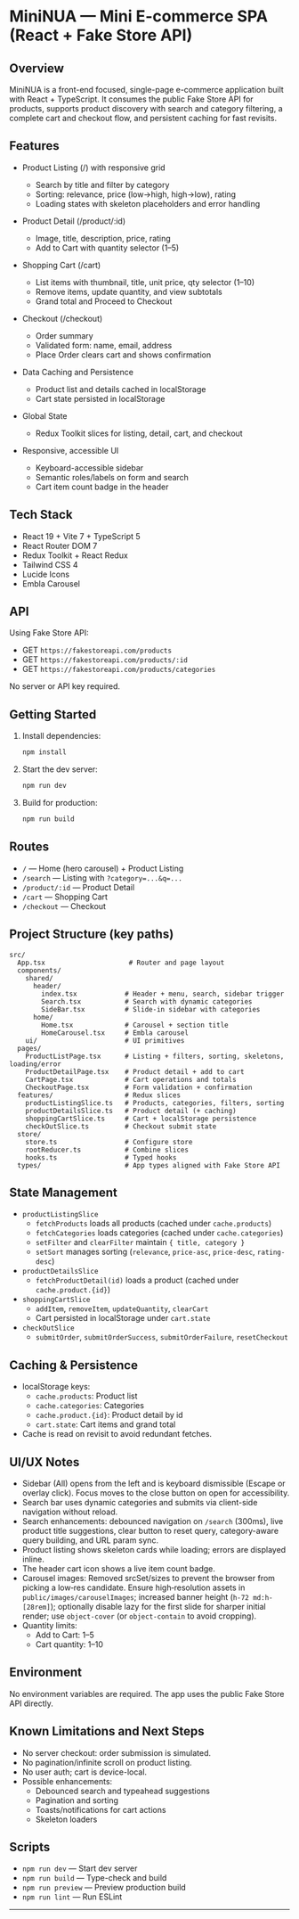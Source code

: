# MiniNUA — Mini E-commerce SPA (React + Fake Store API)

## Overview
MiniNUA is a front-end focused, single-page e-commerce application built with React + TypeScript. It consumes the public Fake Store API for products, supports product discovery with search and category filtering, a complete cart and checkout flow, and persistent caching for fast revisits.

## Features
- Product Listing (/) with responsive grid
  - Search by title and filter by category
  - Sorting: relevance, price (low→high, high→low), rating
  - Loading states with skeleton placeholders and error handling

- Product Detail (/product/:id)
  - Image, title, description, price, rating
  - Add to Cart with quantity selector (1–5)

- Shopping Cart (/cart)
  - List items with thumbnail, title, unit price, qty selector (1–10)
  - Remove items, update quantity, and view subtotals
  - Grand total and Proceed to Checkout

- Checkout (/checkout)
  - Order summary
  - Validated form: name, email, address
  - Place Order clears cart and shows confirmation

- Data Caching and Persistence
  - Product list and details cached in localStorage
  - Cart state persisted in localStorage

- Global State
  - Redux Toolkit slices for listing, detail, cart, and checkout
  
- Responsive, accessible UI
  - Keyboard-accessible sidebar
  - Semantic roles/labels on form and search
  - Cart item count badge in the header

## Tech Stack
- React 19 + Vite 7 + TypeScript 5
- React Router DOM 7
- Redux Toolkit + React Redux
- Tailwind CSS 4
- Lucide Icons
- Embla Carousel

## API
Using Fake Store API:
- GET `https://fakestoreapi.com/products`
- GET `https://fakestoreapi.com/products/:id`
- GET `https://fakestoreapi.com/products/categories`

No server or API key required.

## Getting Started
1. Install dependencies:
   ```bash
   npm install
   ```
2. Start the dev server:
   ```bash
   npm run dev
   ```
3. Build for production:
   ```bash
   npm run build
   ```

## Routes
- `/` — Home (hero carousel) + Product Listing
- `/search` — Listing with `?category=...&q=...`
- `/product/:id` — Product Detail
- `/cart` — Shopping Cart
- `/checkout` — Checkout

## Project Structure (key paths)
```
src/
  App.tsx                     # Router and page layout
  components/
    shared/
      header/
        index.tsx            # Header + menu, search, sidebar trigger
        Search.tsx           # Search with dynamic categories
        SideBar.tsx          # Slide-in sidebar with categories
      home/
        Home.tsx             # Carousel + section title
        HomeCarousel.tsx     # Embla carousel
    ui/                      # UI primitives
  pages/
    ProductListPage.tsx      # Listing + filters, sorting, skeletons, loading/error
    ProductDetailPage.tsx    # Product detail + add to cart
    CartPage.tsx             # Cart operations and totals
    CheckoutPage.tsx         # Form validation + confirmation
  features/                  # Redux slices
    productListingSlice.ts   # Products, categories, filters, sorting
    productDetailsSlice.ts   # Product detail (+ caching)
    shoppingCartSlice.ts     # Cart + localStorage persistence
    checkOutSlice.ts         # Checkout submit state
  store/
    store.ts                 # Configure store
    rootReducer.ts           # Combine slices
    hooks.ts                 # Typed hooks
  types/                     # App types aligned with Fake Store API
```

## State Management
- `productListingSlice`
  - `fetchProducts` loads all products (cached under `cache.products`)
  - `fetchCategories` loads categories (cached under `cache.categories`)
  - `setFilter` and `clearFilter` maintain `{ title, category }`
  - `setSort` manages sorting (`relevance`, `price-asc`, `price-desc`, `rating-desc`)
- `productDetailsSlice`
  - `fetchProductDetail(id)` loads a product (cached under `cache.product.{id}`)
- `shoppingCartSlice`
  - `addItem`, `removeItem`, `updateQuantity`, `clearCart`
  - Cart persisted in localStorage under `cart.state`
- `checkOutSlice`
  - `submitOrder`, `submitOrderSuccess`, `submitOrderFailure`, `resetCheckout`

## Caching & Persistence
- localStorage keys:
  - `cache.products`: Product list
  - `cache.categories`: Categories
  - `cache.product.{id}`: Product detail by id
  - `cart.state`: Cart items and grand total
- Cache is read on revisit to avoid redundant fetches.

## UI/UX Notes
- Sidebar (All) opens from the left and is keyboard dismissible (Escape or overlay click). Focus moves to the close button on open for accessibility.
- Search bar uses dynamic categories and submits via client-side navigation without reload.
- Search enhancements: debounced navigation on `/search` (300ms), live product title suggestions, clear button to reset query, category-aware query building, and URL param sync.
- Product listing shows skeleton cards while loading; errors are displayed inline.
- The header cart icon shows a live item count badge.
- Carousel images: Removed srcSet/sizes to prevent the browser from picking a low‑res candidate. Ensure high‑resolution assets in `public/images/carouselImages`; increased banner height (`h-72 md:h-[28rem]`); optionally disable lazy for the first slide for sharper initial render; use `object-cover` (or `object-contain` to avoid cropping).
- Quantity limits:
  - Add to Cart: 1–5
  - Cart quantity: 1–10

## Environment
No environment variables are required. The app uses the public Fake Store API directly.

## Known Limitations and Next Steps
- No server checkout: order submission is simulated.
- No pagination/infinite scroll on product listing.
- No user auth; cart is device-local.
- Possible enhancements:
  - Debounced search and typeahead suggestions
  - Pagination and sorting
  - Toasts/notifications for cart actions
  - Skeleton loaders

## Scripts
- `npm run dev` — Start dev server
- `npm run build` — Type-check and build
- `npm run preview` — Preview production build
- `npm run lint` — Run ESLint

---

